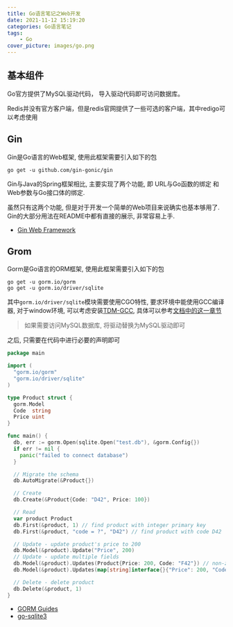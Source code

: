 ```yaml
---
title: Go语言笔记之Web开发
date: 2021-11-12 15:19:20
categories: Go语言笔记
tags: 
    - Go
cover_picture: images/go.png
---
```

<!-- <script type="text/javascript" src="https://cdnjs.cloudflare.com/ajax/libs/mathjax/2.7.4/MathJax.js?config=default"></script> -->





基本组件
-----------------

Go官方提供了MySQL驱动代码， 导入驱动代码即可访问数据库。

Redis并没有官方客户端，但是redis官网提供了一些可选的客户端，其中redigo可以考虑使用


Gin
----------

Gin是Go语言的Web框架, 使用此框架需要引入如下的包

```
go get -u github.com/gin-gonic/gin
```

Gin与Java的Spring框架相比, 主要实现了两个功能, 即 URL与Go函数的绑定 和 Web参数与Go接口体的绑定. 

虽然只有这两个功能, 但是对于开发一个简单的Web项目来说确实也基本够用了. Gin的大部分用法在README中都有直接的展示, 非常容易上手.

- [Gin Web Framework](https://github.com/gin-gonic/gin)


Grom
-----------

Gorm是Go语言的ORM框架, 使用此框架需要引入如下的包

```
go get -u gorm.io/gorm
go get -u gorm.io/driver/sqlite
```

其中`gorm.io/driver/sqlite`模块需要使用CGO特性, 要求环境中能使用GCC编译器, 对于window环境, 可以考虑安装[TDM-GCC](https://jmeubank.github.io/tdm-gcc/), 具体可以参考[文档中的这一章节](https://github.com/mattn/go-sqlite3#windows)

> 如果需要访问MySQL数据库, 将驱动替换为MySQL驱动即可

之后, 只需要在代码中进行必要的声明即可

```go
package main

import (
  "gorm.io/gorm"
  "gorm.io/driver/sqlite"
)

type Product struct {
  gorm.Model
  Code  string
  Price uint
}

func main() {
  db, err := gorm.Open(sqlite.Open("test.db"), &gorm.Config{})
  if err != nil {
    panic("failed to connect database")
  }

  // Migrate the schema
  db.AutoMigrate(&Product{})

  // Create
  db.Create(&Product{Code: "D42", Price: 100})

  // Read
  var product Product
  db.First(&product, 1) // find product with integer primary key
  db.First(&product, "code = ?", "D42") // find product with code D42

  // Update - update product's price to 200
  db.Model(&product).Update("Price", 200)
  // Update - update multiple fields
  db.Model(&product).Updates(Product{Price: 200, Code: "F42"}) // non-zero fields
  db.Model(&product).Updates(map[string]interface{}{"Price": 200, "Code": "F42"})

  // Delete - delete product
  db.Delete(&product, 1)
}
```

- [GORM Guides](https://gorm.io/docs/index.html)
- [go-sqlite3](https://github.com/mattn/go-sqlite3)